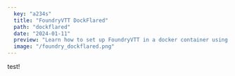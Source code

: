 ```yaml
---
  key: "a234s"
  title: "FoundryVTT DockFlared"
  path: "dockflared"
  date: "2024-01-11"
  preview: "Learn how to set up FoundryVTT in a docker container using Cloudflare tunnels."
  image: "/foundry_dockflared.png"
---
```


test!
